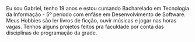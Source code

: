 Eu sou Gabriel, tenho 19 anos e estou cursando Bacharelado em Tecnologia da Informação - 5º período com enfâse em Desenvolvimento de Software.
Meus Hobbies são ler livros de ficção, ouvir músicas e jogar nas horas vagas.
Tenhos alguns projetos feitos pra faculdade por conta das disciplinas de programação da grade.



